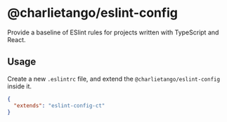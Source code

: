 # @charlietango/eslint-config

Provide a baseline of ESlint rules for projects written with TypeScript and React.

## Usage

Create a new `.eslintrc` file, and extend the `@charlietango/eslint-config` inside it.

```json
{
  "extends": "eslint-config-ct"
}
```
